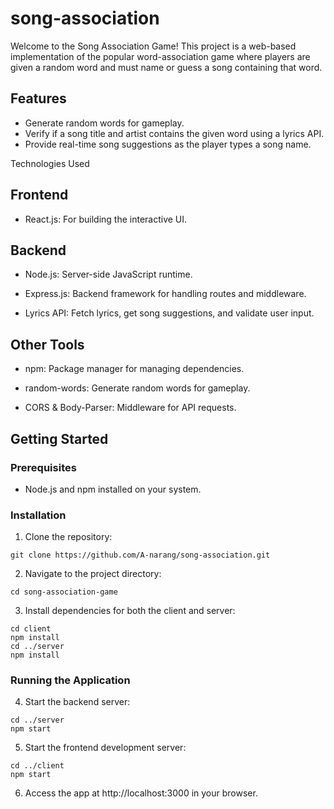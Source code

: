 # song-association
 
Welcome to the Song Association Game! This project is a web-based implementation of the popular word-association game where players are given a random word and must name or guess a song containing that word.

## Features

- Generate random words for gameplay.
- Verify if a song title and artist contains the given word using a lyrics API.
- Provide real-time song suggestions as the player types a song name.

Technologies Used

## Frontend

- React.js: For building the interactive UI.

## Backend

- Node.js: Server-side JavaScript runtime.

- Express.js: Backend framework for handling routes and middleware.

- Lyrics API: Fetch lyrics, get song suggestions, and validate user input.

## Other Tools

- npm: Package manager for managing dependencies.

- random-words: Generate random words for gameplay.

- CORS & Body-Parser: Middleware for API requests.

## Getting Started

### Prerequisites

- Node.js and npm installed on your system.

### Installation

1. Clone the repository:

```
git clone https://github.com/A-narang/song-association.git
```

2. Navigate to the project directory:

```
cd song-association-game
```

3. Install dependencies for both the client and server:

```
cd client
npm install
cd ../server
npm install
```

### Running the Application

4. Start the backend server:

```
cd ../server
npm start
```

5. Start the frontend development server:

```
cd ../client
npm start
```

6. Access the app at http://localhost:3000 in your browser.